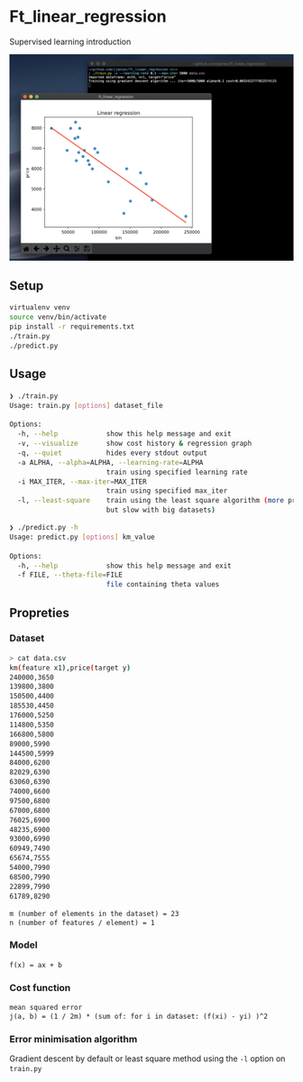 # Ft_linear_regression

Supervised learning introduction

![](./img/training.png)

## Setup

```bash
virtualenv venv
source venv/bin/activate
pip install -r requirements.txt
./train.py
./predict.py
```

## Usage

```bash
❯ ./train.py
Usage: train.py [options] dataset_file

Options:
  -h, --help            show this help message and exit
  -v, --visualize       show cost history & regression graph
  -q, --quiet           hides every stdout output
  -a ALPHA, --alpha=ALPHA, --learning-rate=ALPHA
                        train using specified learning rate
  -i MAX_ITER, --max-iter=MAX_ITER
                        train using specified max_iter
  -l, --least-square    train using the least square algorithm (more precise
                        but slow with big datasets)
```

```bash
❯ ./predict.py -h
Usage: predict.py [options] km_value

Options:
  -h, --help            show this help message and exit
  -f FILE, --theta-file=FILE
                        file containing theta values
```

## Propreties

### Dataset

```bash
> cat data.csv
km(feature x1),price(target y)
240000,3650
139800,3800
150500,4400
185530,4450
176000,5250
114800,5350
166800,5800
89000,5990
144500,5999
84000,6200
82029,6390
63060,6390
74000,6600
97500,6800
67000,6800
76025,6900
48235,6900
93000,6990
60949,7490
65674,7555
54000,7990
68500,7990
22899,7990
61789,8290
```

```
m (number of elements in the dataset) = 23
n (number of features / element) = 1
```

### Model

```
f(x) = ax + b
```

### Cost function

```
mean squared error
j(a, b) = (1 / 2m) * (sum of: for i in dataset: (f(xi) - yi) )^2
```

### Error minimisation algorithm

Gradient descent by default
or least square method using the `-l` option on `train.py`
